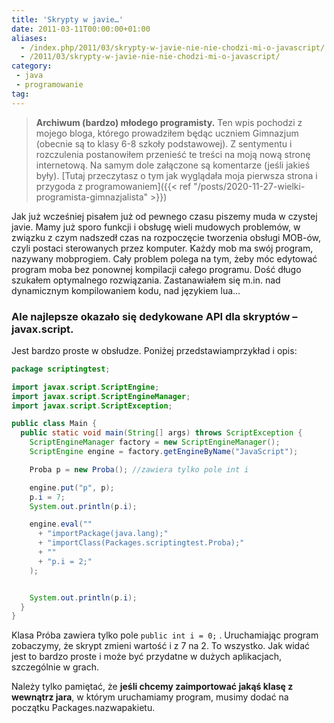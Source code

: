 ```yaml
---
title: 'Skrypty w javie…'
date: 2011-03-11T00:00:00+01:00
aliases:
  - /index.php/2011/03/skrypty-w-javie-nie-nie-chodzi-mi-o-javascript/
  - /2011/03/skrypty-w-javie-nie-nie-chodzi-mi-o-javascript/
category:
 - java
 - programowanie
tag:
---
```


> **Archiwum (bardzo) młodego programisty.** Ten wpis pochodzi z mojego bloga, którego prowadziłem będąc uczniem Gimnazjum (obecnie są to klasy 6-8 szkoły podstawowej). Z sentymentu i rozczulenia postanowiłem przenieść te treści na moją nową stronę internetową. Na samym dole załączone są komentarze (jeśli jakieś były). [Tutaj przeczytasz o tym jak wyglądała moja pierwsza strona i przygoda z programowaniem]({{< ref "/posts/2020-11-27-wielki-programista-gimnazjalista" >}})
> 

Jak już wcześniej pisałem już od pewnego czasu piszemy muda w czystej javie. Mamy już sporo funkcji i obsługę wieli mudowych problemów, w związku z czym nadszedł czas na rozpoczęcie tworzenia obsługi MOB-ów, czyli postaci sterowanych przez komputer. Każdy mob ma swój program, nazywany mobprogiem. Cały problem polega na tym, żeby móc edytować program moba bez ponownej kompilacji całego programu. Dość długo szukałem optymalnego rozwiązania. Zastanawiałem się m.in. nad dynamicznym kompilowaniem kodu, nad językiem lua…

### Ale najlepsze okazało się dedykowane API dla skryptów – javax.script.

Jest bardzo proste w obsłudze. Poniżej przedstawiamprzykład i opis:

```java
package scriptingtest;

import javax.script.ScriptEngine;
import javax.script.ScriptEngineManager;
import javax.script.ScriptException;

public class Main {
  public static void main(String[] args) throws ScriptException {
    ScriptEngineManager factory = new ScriptEngineManager();
    ScriptEngine engine = factory.getEngineByName("JavaScript");

    Proba p = new Proba(); //zawiera tylko pole int i

    engine.put("p", p);
    p.i = 7;
    System.out.println(p.i);

    engine.eval(""
      + "importPackage(java.lang);"
      + "importClass(Packages.scriptingtest.Proba);"
      + ""
      + "p.i = 2;"
    );


    System.out.println(p.i);
  }
}
```
Klasa Próba zawiera tylko pole `public int i = 0;` . Uruchamiając program zobaczymy, że skrypt zmieni wartość i z 7 na 2. To wszystko. Jak widać jest to bardzo proste i może być przydatne w dużych aplikacjach, szczególnie w grach.

Należy tylko pamiętać, że **jeśli chcemy zaimportować jakąś klasę z wewnątrz jara**, w którym uruchamiamy program, musimy dodać na początku Packages.nazwapakietu.